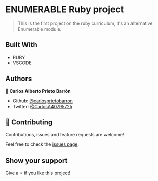 # ENUMERABLE Ruby project

> This is the first project on the ruby curriculum, it's an alternative Enumerable module.


## Built With

- RUBY
- VSCODE

## Authors

👤 **Carlos Alberto Prieto Barrón**

- Github: [@carlosprietobarron](https://github.com/carlosprietobarron)
- Twitter: [@CarlosA40795725](https://twitter.com/CarlosA40795725)



## 🤝 Contributing

Contributions, issues and feature requests are welcome!

Feel free to check the [issues page](issues/).

## Show your support

Give a ⭐️ if you like this project!

